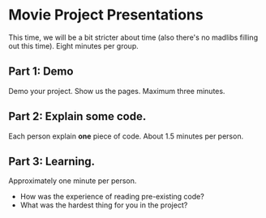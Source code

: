 # Movie Project Presentations

This time, we will be a bit stricter about time (also there's no madlibs filling
out this time). Eight minutes per group.

## Part 1: Demo

Demo your project. Show us the pages. Maximum three minutes.

## Part 2: Explain some code.

Each person explain **one** piece of code. About 1.5 minutes per person.

## Part 3: Learning.

Approximately one minute per person.

- How was the experience of reading pre-existing code?
- What was the hardest thing for you in the project?
